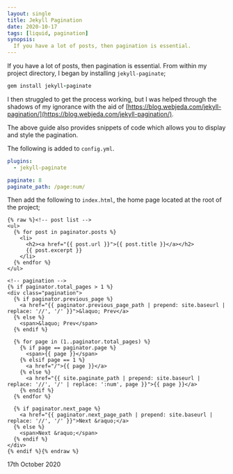 ```yaml
---
layout: single
title: Jekyll Pagination
date: 2020-10-17
tags: [liquid, pagination]
synopsis:
  If you have a lot of posts, then pagination is essential.
---
```


If you have a lot of posts, then pagination is essential. From within my project directory, I began by installing `jekyll-paginate`;

```ruby
gem install jekyll-paginate
```

I then struggled to get the process working, but I was helped through the shadows of my ignorance with the aid of [https://blog.webjeda.com/jekyll-pagination/](https://blog.webjeda.com/jekyll-pagination/).

The above guide also provides snippets of code which allows you to display and style the pagination.

<!--more-->

The following is added to `config.yml`.

```yaml
plugins:
  - jekyll-paginate

paginate: 8
paginate_path: /page:num/
```

Then add the following to `index.html`, the home page located at the root of the project;

```liquid
{% raw %}<!-- post list -->
<ul>
  {% for post in paginator.posts %}
    <li>
      <h2><a href="{{ post.url }}">{{ post.title }}</a></h2>
      {{ post.excerpt }}
    </li>
  {% endfor %}
</ul>

<!-- pagination -->
{% if paginator.total_pages > 1 %}
<div class="pagination">
  {% if paginator.previous_page %}
    <a href="{{ paginator.previous_page_path | prepend: site.baseurl | replace: '//', '/' }}">&laquo; Prev</a>
  {% else %}
    <span>&laquo; Prev</span>
  {% endif %}

  {% for page in (1..paginator.total_pages) %}
    {% if page == paginator.page %}
      <span>{{ page }}</span>
    {% elsif page == 1 %}
      <a href="/">{{ page }}</a>
    {% else %}
      <a href="{{ site.paginate_path | prepend: site.baseurl | replace: '//', '/' | replace: ':num', page }}">{{ page }}</a>
    {% endif %}
  {% endfor %}

  {% if paginator.next_page %}
    <a href="{{ paginator.next_page_path | prepend: site.baseurl | replace: '//', '/' }}">Next &raquo;</a>
  {% else %}
    <span>Next &raquo;</span>
  {% endif %}
</div>
{% endif %}{% endraw %}
```

17th October 2020
